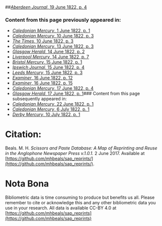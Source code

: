 ##[*Aberdeen Journal*, 19 June 1822, p. 4](https://mhbeals.github.io/sap_html/Aberdeen-Journal/Aberdeen-Journal-19-June-1822-p-4)

### Content from this page previously appeared in:
+ [*Caledonian Mercury*, 1 June 1822, p. 1](https://mhbeals.github.io/sap_html/Caledonian-Mercury/Caledonian-Mercury-1-June-1822-p-1)
+ [*Caledonian Mercury*, 10 June 1822, p. 3](https://mhbeals.github.io/sap_html/Caledonian-Mercury/Caledonian-Mercury-10-June-1822-p-3)
+ [*The Times*, 10 June 1822, p. 3](https://mhbeals.github.io/sap_html/The-Times/The-Times-10-June-1822-p-3)
+ [*Caledonian Mercury*, 13 June 1822, p. 3](https://mhbeals.github.io/sap_html/Caledonian-Mercury/Caledonian-Mercury-13-June-1822-p-3)
+ [*Glasgow Herald*, 14 June 1822, p. 2](https://mhbeals.github.io/sap_html/Glasgow-Herald/Glasgow-Herald-14-June-1822-p-2)
+ [*Liverpool Mercury*, 14 June 1822, p. 7](https://mhbeals.github.io/sap_html/Liverpool-Mercury/Liverpool-Mercury-14-June-1822-p-7)
+ [*Bristol Mercury*, 15 June 1822, p. 1](https://mhbeals.github.io/sap_html/Bristol-Mercury/Bristol-Mercury-15-June-1822-p-1)
+ [*Ipswich Journal*, 15 June 1822, p. 4](https://mhbeals.github.io/sap_html/Ipswich-Journal/Ipswich-Journal-15-June-1822-p-4)
+ [*Leeds Mercury*, 15 June 1822, p. 3](https://mhbeals.github.io/sap_html/Leeds-Mercury/Leeds-Mercury-15-June-1822-p-3)
+ [*Examiner*, 16 June 1822, p. 12](https://mhbeals.github.io/sap_html/Examiner/Examiner-16-June-1822-p-12)
+ [*Examiner*, 16 June 1822, p. 15](https://mhbeals.github.io/sap_html/Examiner/Examiner-16-June-1822-p-15)
+ [*Caledonian Mercury*, 17 June 1822, p. 4](https://mhbeals.github.io/sap_html/Caledonian-Mercury/Caledonian-Mercury-17-June-1822-p-4)
+ [*Glasgow Herald*, 17 June 1822, p. 1](https://mhbeals.github.io/sap_html/Glasgow-Herald/Glasgow-Herald-17-June-1822-p-1)### Content from this page subsequently appeared in:
+ [*Caledonian Mercury*, 22 June 1822, p. 1](https://mhbeals.github.io/sap_html/Caledonian-Mercury/Caledonian-Mercury-22-June-1822-p-1)
+ [*Caledonian Mercury*, 6 July 1822, p. 1](https://mhbeals.github.io/sap_html/Caledonian-Mercury/Caledonian-Mercury-6-July-1822-p-1)
+ [*Derby Mercury*, 10 July 1822, p. 1](https://mhbeals.github.io/sap_html/Derby-Mercury/Derby-Mercury-10-July-1822-p-1)
                    
# Citation: 

Beals. M. H. *Scissors and Paste Database: A Map of Reprinting and Reuse in the Anglophone Newspaper Press v.1.0.1.* 2 June 2017. Available at [https://github.com/mhbeals/sap_reprints/](https://github.com/mhbeals/sap_reprints/). 
                    
# Nota Bona

Bibliometric data is time consuming to produce but benefits us all. Please remember to cite or acknowledge this and any other bibliometric data you use in your research. All data is available CC-BY 4.0 at [https://github.com/mhbeals/sap_reprints](https://github.com/mhbeals/sap_reprints)